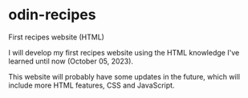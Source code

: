 # odin-recipes
First recipes website (HTML)

I will develop my first recipes website using the HTML knowledge I've learned until now (October 05, 2023).

This website will probably have some updates in the future, which will include more HTML features, CSS and JavaScript.